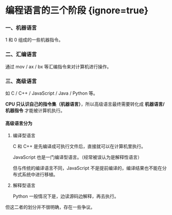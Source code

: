 # 编程语言的三个阶段 {ignore=true}

### 一、机器语言

1 和 0 组成的一些机器指令。

### 二、汇编语言

通过 mov / ax / bx 等汇编指令来对计算机进行操作。

### 三、高级语言

如 C / C++ / JavaScript / Java / Python 等。

**CPU 只认识自己的指令集（机器语言）**，所以高级语言最终需要转化成 **机器语言/机器指令** 才能被计算机执行。

#### 高级语言分为

1. 编译型语言

    C 和 C++ 是先编译成可执行文件后，直接就可以在计算机里执行。

    JavaScript 也是一门编译型语言。（经常被误认为是解释性语言）
    
    但与传统的编译语言不同，JavaScript 不是提前编译的，编译结果也不能在分布式系统中进行移植。
 
2. 解释型语言

    Python 一般情况下是，边读源码边解释，再去执行。

但这二者的划分并不很明确，存在一些争议。